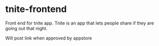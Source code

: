 # tnite-frontend
Front end for tnite app. Tnite is an app that lets people share if they are going out that night.

Will post link when approved by appstore
